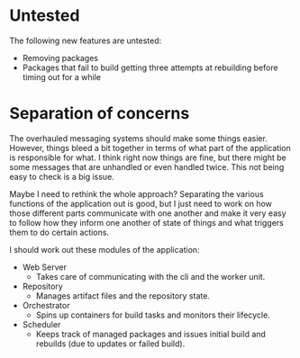 # Untested

The following new features are untested:

- Removing packages
- Packages that fail to build getting three attempts at rebuilding before timing out for a while

# Separation of concerns 

The overhauled messaging systems should make some things easier. However, things bleed a bit together in terms of what
part of the application is responsible for what. I think right now things are fine, but there might be some messages
that are unhandled or even handled twice. This not being easy to check is a big issue.

Maybe I need to rethink the whole approach? Separating the various functions of the application out is good, but I just
need to work on how those different parts communicate with one another and make it very easy to follow how they inform
one another of state of things and what triggers them to do certain actions.

I should work out these modules of the application:
- Web Server
  - Takes care of communicating with the cli and the worker unit.
- Repository
  - Manages artifact files and the repository state.
- Orchestrator
  - Spins up containers for build tasks and monitors their lifecycle.
- Scheduler
  - Keeps track of managed packages and issues initial build and rebuilds (due to updates or failed build).
